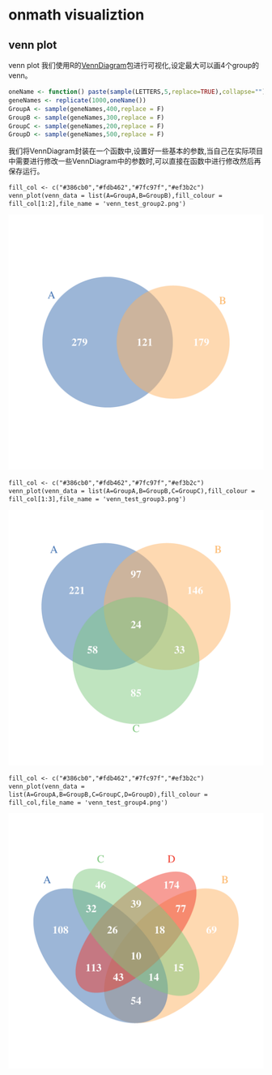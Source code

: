 # onmath visualiztion

## venn plot

venn plot 我们使用R的[VennDiagram](https://cran.r-project.org/web/packages/VennDiagram/VennDiagram.pdf)包进行可视化,设定最大可以画4个group的venn。

```r
oneName <- function() paste(sample(LETTERS,5,replace=TRUE),collapse="")
geneNames <- replicate(1000,oneName())
GroupA <- sample(geneNames,400,replace = F)
GroupB <- sample(geneNames,300,replace = F)
GroupC <- sample(geneNames,200,replace = F)
GroupD <- sample(geneNames,500,replace = F)
```

我们将VennDiagram封装在一个函数中,设置好一些基本的参数,当自己在实际项目中需要进行修改一些VennDiagram中的参数时,可以直接在函数中进行修改然后再保存运行。
```
fill_col <- c("#386cb0","#fdb462","#7fc97f","#ef3b2c")
venn_plot(venn_data = list(A=GroupA,B=GroupB),fill_colour = fill_col[1:2],file_name = 'venn_test_group2.png')
```
![image](./demo_plots/venn_test_group2.png)

```
fill_col <- c("#386cb0","#fdb462","#7fc97f","#ef3b2c")
venn_plot(venn_data = list(A=GroupA,B=GroupB,C=GroupC),fill_colour = fill_col[1:3],file_name = 'venn_test_group3.png')
```
![image](./demo_plots/venn_test_group3.png)

```
fill_col <- c("#386cb0","#fdb462","#7fc97f","#ef3b2c")
venn_plot(venn_data = list(A=GroupA,B=GroupB,C=GroupC,D=GroupD),fill_colour = fill_col,file_name = 'venn_test_group4.png')
```
![image](./demo_plots/venn_test_group4.png)
